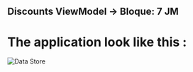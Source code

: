 ## Discounts ViewModel -> Bloque: 7  JM

# The application look like this :

![Data Store](https://github.com/user-attachments/assets/d0514ed8-5606-4824-947b-ba13da4aee8b)
